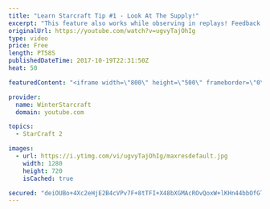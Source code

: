 ```yaml
---
title: "Learn Starcraft Tip #1 - Look At The Supply!"
excerpt: "This feature also works while observing in replays! Feedback and tip suggestions are appreciated :)"
originalUrl: https://youtube.com/watch?v=ugvyTajOhIg
type: video
price: Free
length: PT58S
publishedDateTime: 2017-10-19T22:31:50Z
heat: 50

featuredContent: "<iframe width=\"800\" height=\"500\" frameborder=\"0\" src=\"https://www.youtube.com/embed/ugvyTajOhIg\" allow=\"accelerometer; autoplay; encrypted-media; gyroscope; picture-in-picture\" allowfullscreen></iframe>"

provider:
  name: WinterStarcraft
  domain: youtube.com

topics:
  - StarCraft 2

images:
  - url: https://i.ytimg.com/vi/ugvyTajOhIg/maxresdefault.jpg
    width: 1280
    height: 720
    isCached: true

secured: "deiOUBo+4Xc2eHjE2B4cVPv7F+8tTFI+X48bXGMAcROvQoxW+lKHn44bbOfGTU/GFsAhyVW2X/9hiqJ3p8ibsb/D9Uug59WM6BogVWf+F7XS1jEE977YL5ZLgF7Q/nT99yuQHTn5yKnn3UNyPvKoodJME3/P2qxV+QM+AJIm9ZjtpalP8pitzy/kzmMTLBHtBgsgqXxTNu0cygq32PyAS9WRfSTZvJe8tvtjdisxRRW8H4MnfY53PVCvvFBe4WNoNY8gyZ9FGiWa/q5WF5/DNlO/gF0RtLKpLSq9p+4uQEFdLZwtTvllDZMubVD4/2jVqROa4hpDMWS9ubABVRPb/BvT0z7Tg869vvSPRzD8c/u6LgLsnztrFH5Ui6+FIQvE6M/BA4QXyaeD2LRnZr0uO0BTahG2vc9mFCY5tZ7QiRc=;R7ygmUk3DdmsFkoWm5alpA=="
---
```



